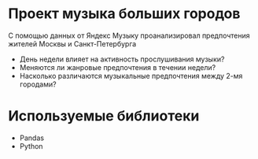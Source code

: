 ﻿# Проект музыка больших городов

С помощью данных от Яндекс Музыку проанализировал предпочтения жителей Москвы и Санкт-Петербурга

* День недели влияет на активность прослушивания музыки?
* Меняются ли жанровые предпочтения в течении недели?
* Насколько различаются музыкальные предпочтения между 2-мя городами?

# Используемые библиотеки
* Pandas
* Python